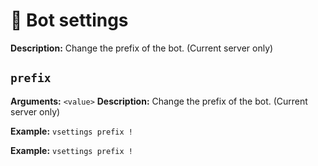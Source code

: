 # 🤖 Bot settings

**Description:** Change the prefix of the bot. \(Current server only\) 

## `prefix`

**Arguments:** `<value>` **Description:** Change the prefix of the bot. \(Current server only\) 

**Example:** `vsettings prefix !`

**Example:** `vsettings prefix !`

